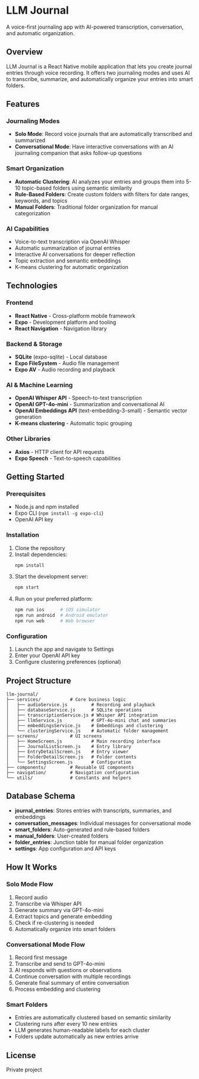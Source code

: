 # LLM Journal

A voice-first journaling app with AI-powered transcription, conversation, and automatic organization.

## Overview

LLM Journal is a React Native mobile application that lets you create journal entries through voice recording. It offers two journaling modes and uses AI to transcribe, summarize, and automatically organize your entries into smart folders.

## Features

### Journaling Modes

- **Solo Mode**: Record voice journals that are automatically transcribed and summarized
- **Conversational Mode**: Have interactive conversations with an AI journaling companion that asks follow-up questions

### Smart Organization

- **Automatic Clustering**: AI analyzes your entries and groups them into 5-10 topic-based folders using semantic similarity
- **Rule-Based Folders**: Create custom folders with filters for date ranges, keywords, and topics
- **Manual Folders**: Traditional folder organization for manual categorization

### AI Capabilities

- Voice-to-text transcription via OpenAI Whisper
- Automatic summarization of journal entries
- Interactive AI conversations for deeper reflection
- Topic extraction and semantic embeddings
- K-means clustering for automatic organization

## Technologies

### Frontend
- **React Native** - Cross-platform mobile framework
- **Expo** - Development platform and tooling
- **React Navigation** - Navigation library

### Backend & Storage
- **SQLite** (expo-sqlite) - Local database
- **Expo FileSystem** - Audio file management
- **Expo AV** - Audio recording and playback

### AI & Machine Learning
- **OpenAI Whisper API** - Speech-to-text transcription
- **OpenAI GPT-4o-mini** - Summarization and conversational AI
- **OpenAI Embeddings API** (text-embedding-3-small) - Semantic vector generation
- **K-means clustering** - Automatic topic grouping

### Other Libraries
- **Axios** - HTTP client for API requests
- **Expo Speech** - Text-to-speech capabilities

## Getting Started

### Prerequisites

- Node.js and npm installed
- Expo CLI (`npm install -g expo-cli`)
- OpenAI API key

### Installation

1. Clone the repository
2. Install dependencies:
   ```bash
   npm install
   ```
3. Start the development server:
   ```bash
   npm start
   ```
4. Run on your preferred platform:
   ```bash
   npm run ios      # iOS simulator
   npm run android  # Android emulator
   npm run web      # Web browser
   ```

### Configuration

1. Launch the app and navigate to Settings
2. Enter your OpenAI API key
3. Configure clustering preferences (optional)

## Project Structure

```
llm-journal/
├── services/           # Core business logic
│   ├── audioService.js         # Recording and playback
│   ├── databaseService.js      # SQLite operations
│   ├── transcriptionService.js # Whisper API integration
│   ├── llmService.js           # GPT-4o-mini chat and summaries
│   ├── embeddingsService.js    # Embeddings and clustering
│   └── clusteringService.js    # Automatic folder management
├── screens/            # UI screens
│   ├── HomeScreen.js           # Main recording interface
│   ├── JournalListScreen.js    # Entry library
│   ├── EntryDetailScreen.js    # Entry viewer
│   ├── FolderDetailScreen.js   # Folder contents
│   └── SettingsScreen.js       # Configuration
├── components/         # Reusable UI components
├── navigation/         # Navigation configuration
└── utils/              # Constants and helpers
```

## Database Schema

- **journal_entries**: Stores entries with transcripts, summaries, and embeddings
- **conversation_messages**: Individual messages for conversational mode
- **smart_folders**: Auto-generated and rule-based folders
- **manual_folders**: User-created folders
- **folder_entries**: Junction table for manual folder organization
- **settings**: App configuration and API keys

## How It Works

### Solo Mode Flow
1. Record audio
2. Transcribe via Whisper API
3. Generate summary via GPT-4o-mini
4. Extract topics and generate embedding
5. Check if re-clustering is needed
6. Automatically organize into smart folders

### Conversational Mode Flow
1. Record first message
2. Transcribe and send to GPT-4o-mini
3. AI responds with questions or observations
4. Continue conversation with multiple recordings
5. Generate final summary of entire conversation
6. Process embedding and clustering

### Smart Folders
- Entries are automatically clustered based on semantic similarity
- Clustering runs after every 10 new entries
- LLM generates human-readable labels for each cluster
- Folders update automatically as new entries arrive

## License

Private project
